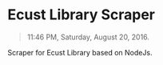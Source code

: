 # Ecust Library Scraper

> 11:46 PM, Saturday, August 20, 2016.

Scraper for Ecust Library based on NodeJs.

